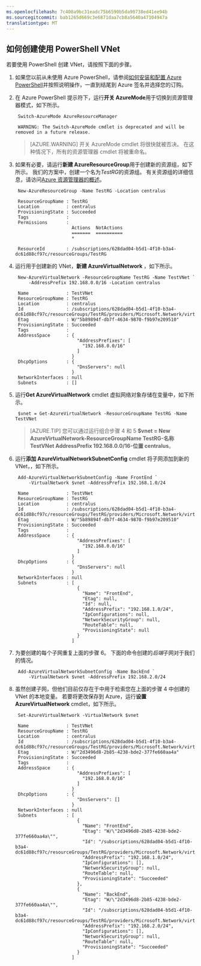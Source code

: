 ```yaml
---
ms.openlocfilehash: 7c408a9bc31eadc75b6590b5da90738ed41ee94b
ms.sourcegitcommit: bab1265d669c3e6871daa7cb8a5640a47104947a
translationtype: MT
---
```

## 如何创建使用 PowerShell VNet

若要使用 PowerShell 创建 VNet，请按照下面的步骤。

1. 如果您以前从未使用 Azure PowerShell，请参阅[如何安装和配置 Azure PowerShell](powershell-install-configure.md)并按照说明操作，一直到结尾到 Azure 签名并选择您的订购。
2. 在 Azure PowerShell 提示符下，运行**开关 AzureMode**用于切换到资源管理器模式，如下所示。

        Switch-AzureMode AzureResourceManager
    
        WARNING: The Switch-AzureMode cmdlet is deprecated and will be removed in a future release.

    >[AZURE.WARNING] 开关 AzureMode cmdlet 将很快就被否决。 在这种情况下，所有的资源管理器 cmdlet 将被重命名。
    
3. 如果有必要，请运行**新建 AzureResourceGroup**用于创建新的资源组，如下所示。 我们的方案中，创建一个名为*TestRG*的资源组。 有关资源组的详细信息，请访问[Azure 资源管理器的概述](resource-group-overview.md/#resource-groups)。

        New-AzureResourceGroup -Name TestRG -Location centralus
    
        ResourceGroupName : TestRG
        Location          : centralus
        ProvisioningState : Succeeded
        Tags              :
        Permissions       :
                            Actions  NotActions
                            =======  ==========
                            *
        
        ResourceId        : /subscriptions/628dad04-b5d1-4f10-b3a4-dc61d88cf97c/resourceGroups/TestRG   

4. 运行用于创建新的 VNet，**新建 AzureVirtualNetwork** ，如下所示。

        New-AzureVirtualNetwork -ResourceGroupName TestRG -Name TestVNet `
            -AddressPrefix 192.168.0.0/16 -Location centralus   
        
        Name              : TestVNet
        ResourceGroupName : TestRG
        Location          : centralus
        Id                : /subscriptions/628dad04-b5d1-4f10-b3a4-dc61d88cf97c/resourceGroups/TestRG/providers/Microsoft.Network/virtualNetworks/TestVNet
        Etag              : W/"5b89894f-db7f-4634-9870-f9b97e209510"
        ProvisioningState : Succeeded
        Tags              :
        AddressSpace      : {
                              "AddressPrefixes": [
                                "192.168.0.0/16"
                              ]
                            }
        DhcpOptions       : {
                              "DnsServers": null
                            }
        NetworkInterfaces : null
        Subnets           : []

5. 运行**Get AzureVirtualNetwork** cmdlet 虚拟网络对象存储在变量中，如下所示。

        $vnet = Get-AzureVirtualNetwork -ResourceGroupName TestRG -Name TestVNet
    
    >[AZURE.TIP] 您可以通过运行组合步骤 4 和 5 **$vnet = New AzureVirtualNetwork-ResourceGroupName TestRG-名称 TestVNet AddressPrefix 192.168.0.0/16-位置 centralus**。

6. 运行**添加 AzureVirtualNetworkSubnetConfig** cmdlet 将子网添加到新的 VNet，，如下所示。

        Add-AzureVirtualNetworkSubnetConfig -Name FrontEnd `
            -VirtualNetwork $vnet -AddressPrefix 192.168.1.0/24
        
        Name              : TestVNet
        ResourceGroupName : TestRG
        Location          : centralus
        Id                : /subscriptions/628dad04-b5d1-4f10-b3a4-dc61d88cf97c/resourceGroups/TestRG/providers/Microsoft.Network/virtualNetworks/TestVNet
        Etag              : W/"5b89894f-db7f-4634-9870-f9b97e209510"
        ProvisioningState : Succeeded
        Tags              :
        AddressSpace      : {
                              "AddressPrefixes": [
                                "192.168.0.0/16"
                              ]
                            }
        DhcpOptions       : {
                              "DnsServers": null
                            }
        NetworkInterfaces : null
        Subnets           : [
                              {
                                "Name": "FrontEnd",
                                "Etag": null,
                                "Id": null,
                                "AddressPrefix": "192.168.1.0/24",
                                "IpConfigurations": null,
                                "NetworkSecurityGroup": null,
                                "RouteTable": null,
                                "ProvisioningState": null
                              }
                            ]

7. 为要创建的每个子网重复上面的步骤 6。 下面的命令创建的*后端*子网对于我们的情况。

        Add-AzureVirtualNetworkSubnetConfig -Name BackEnd `
            -VirtualNetwork $vnet -AddressPrefix 192.168.2.0/24

8. 虽然创建子网，但他们目前仅存在于中用于检索您在上面的步骤 4 中创建的 VNet 的本地变量。 若要将更改保存到 Azure，运行**设置 AzureVirtualNetwork** cmdlet，如下所示。

        Set-AzureVirtualNetwork -VirtualNetwork $vnet   
        
        Name              : TestVNet
        ResourceGroupName : TestRG
        Location          : centralus
        Id                : /subscriptions/628dad04-b5d1-4f10-b3a4-dc61d88cf97c/resourceGroups/TestRG/providers/Microsoft.Network/virtualNetworks/TestVNet
        Etag              : W/"2d3496d8-2b85-4238-bde2-377fe660aa4a"
        ProvisioningState : Succeeded
        Tags              :
        AddressSpace      : {
                              "AddressPrefixes": [
                                "192.168.0.0/16"
                              ]
                            }
        DhcpOptions       : {
                              "DnsServers": []
                            }
        NetworkInterfaces : null
        Subnets           : [
                              {
                                "Name": "FrontEnd",
                                "Etag": "W/\"2d3496d8-2b85-4238-bde2-377fe660aa4a\"",
                                "Id": "/subscriptions/628dad04-b5d1-4f10-b3a4-dc61d88cf97c/resourceGroups/TestRG/providers/Microsoft.Network/virtualNetworks/TestVNet/subnets/FrontEnd",
                                "AddressPrefix": "192.168.1.0/24",
                                "IpConfigurations": [],
                                "NetworkSecurityGroup": null,
                                "RouteTable": null,
                                "ProvisioningState": "Succeeded"
                              },
                              {
                                "Name": "BackEnd",
                                "Etag": "W/\"2d3496d8-2b85-4238-bde2-377fe660aa4a\"",
                                "Id": "/subscriptions/628dad04-b5d1-4f10-b3a4-dc61d88cf97c/resourceGroups/TestRG/providers/Microsoft.Network/virtualNetworks/TestVNet/subnets/BackEnd",
                                "AddressPrefix": "192.168.2.0/24",
                                "IpConfigurations": [],
                                "NetworkSecurityGroup": null,
                                "RouteTable": null,
                                "ProvisioningState": "Succeeded"
                              }
                            ]